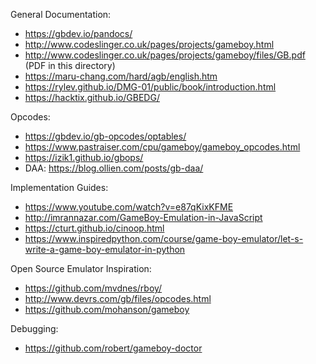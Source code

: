 General Documentation:
- https://gbdev.io/pandocs/
- http://www.codeslinger.co.uk/pages/projects/gameboy.html
- http://www.codeslinger.co.uk/pages/projects/gameboy/files/GB.pdf (PDF in this directory)
- https://maru-chang.com/hard/agb/english.htm
- https://rylev.github.io/DMG-01/public/book/introduction.html
- https://hacktix.github.io/GBEDG/

Opcodes:
- https://gbdev.io/gb-opcodes/optables/
- https://www.pastraiser.com/cpu/gameboy/gameboy_opcodes.html
- https://izik1.github.io/gbops/
- DAA: https://blog.ollien.com/posts/gb-daa/

Implementation Guides:
- https://www.youtube.com/watch?v=e87qKixKFME
- http://imrannazar.com/GameBoy-Emulation-in-JavaScript
- https://cturt.github.io/cinoop.html
- https://www.inspiredpython.com/course/game-boy-emulator/let-s-write-a-game-boy-emulator-in-python

Open Source Emulator Inspiration:
- https://github.com/mvdnes/rboy/
- http://www.devrs.com/gb/files/opcodes.html
- https://github.com/mohanson/gameboy

Debugging:
- https://github.com/robert/gameboy-doctor
